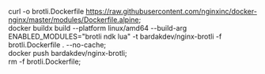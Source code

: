curl -o brotli.Dockerfile https://raw.githubusercontent.com/nginxinc/docker-nginx/master/modules/Dockerfile.alpine; \
docker buildx build --platform linux/amd64 --build-arg ENABLED_MODULES="brotli ndk lua" -t bardakdev/nginx-brotli -f brotli.Dockerfile . --no-cache; \
docker push bardakdev/nginx-brotli; \
rm -f brotli.Dockerfile;
